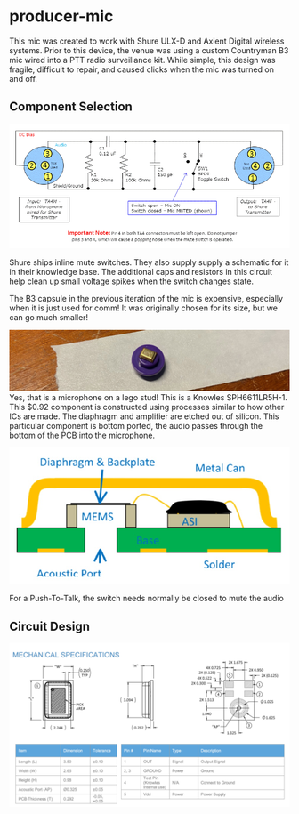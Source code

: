 # producer-mic
This mic was created to work with Shure ULX-D and Axient Digital wireless systems. Prior to this device, the venue was using a custom Countryman B3 mic wired into a PTT radio surveillance kit. While simple, this design was fragile, difficult to repair, and caused clicks when the mic was turned on and off.

## Component Selection
![shure mute diagram](img/mute_20switch.gif)

Shure ships inline mute switches. They also supply supply a schematic for it in their knowledge base. The additional caps and resistors in this circuit help clean up small voltage spikes when the switch changes state.

The B3 capsule in the previous iteration of the mic is expensive, especially when it is just used for comm! It was originally chosen for its size, but we can go much smaller!

![mic on a lego stud](img/lego.jpg)
Yes, that is a microphone on a lego stud! This is a Knowles SPH6611LR5H-1. This $0.92 component is constructed using processes similar to how other ICs are made. The diaphragm and amplifier are etched out of silicon. This particular component is bottom ported, the audio passes through the bottom of the PCB into the microphone.

![bottom port](img/mems.jpg)

For a Push-To-Talk, the switch needs normally be closed to mute the audio



## Circuit Design
![mems mechanical](img/mems_mech.jpg)